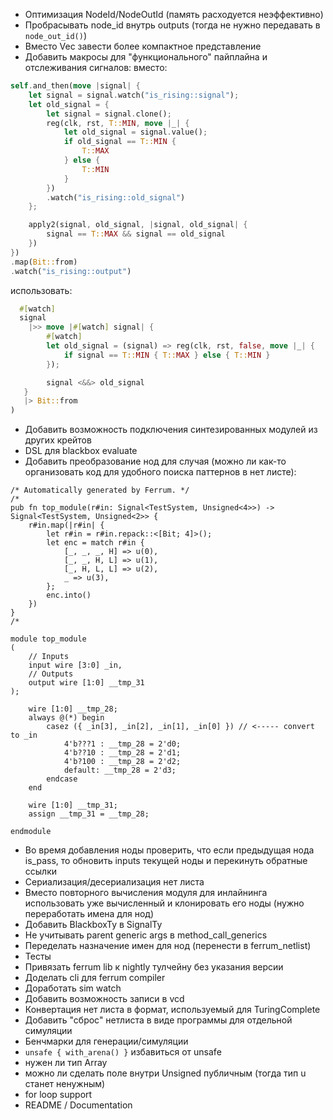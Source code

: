 - Оптимизация NodeId/NodeOutId (память расходуется неэффективно)
- Пробрасывать node_id внутрь outputs (тогда не нужно передавать в `node_out_id()`)
- Вместо Vec<BitVecMask> завести более компактное представление
- Добавить макросы для "функционального" пайплайна и отслеживания сигналов:
вместо:
```rust
self.and_then(move |signal| {
    let signal = signal.watch("is_rising::signal");
    let old_signal = {
        let signal = signal.clone();
        reg(clk, rst, T::MIN, move |_| {
            let old_signal = signal.value();
            if old_signal == T::MIN {
                T::MAX
            } else {
                T::MIN
            }
        })
        .watch("is_rising::old_signal")
    };

    apply2(signal, old_signal, |signal, old_signal| {
        signal == T::MAX && signal == old_signal
    })
})
.map(Bit::from)
.watch("is_rising::output")
```
использовать:
```rust
  #[watch]
  signal
    |>> move |#[watch] signal| {
        #[watch]
        let old_signal = (signal) => reg(clk, rst, false, move |_| {
            if signal == T::MIN { T::MAX } else { T::MIN }
        });

        signal <&&> old_signal
   }
   |> Bit::from
)
```
- Добавить возможность подключения синтезированных модулей из других крейтов
- DSL для blackbox evaluate
- Добавить преобразование нод для случая (можно ли как-то организовать код для удобного поиска паттернов в нет листе):
```
/* Automatically generated by Ferrum. */
/*
pub fn top_module(r#in: Signal<TestSystem, Unsigned<4>>) -> Signal<TestSystem, Unsigned<2>> {
    r#in.map(|r#in| {
        let r#in = r#in.repack::<[Bit; 4]>();
        let enc = match r#in {
            [_, _, _, H] => u(0),
            [_, _, H, L] => u(1),
            [_, H, L, L] => u(2),
            _ => u(3),
        };
        enc.into()
    })
}
/*

module top_module
(
    // Inputs
    input wire [3:0] _in,
    // Outputs
    output wire [1:0] __tmp_31
);

    wire [1:0] __tmp_28;
    always @(*) begin
        casez ({ _in[3], _in[2], _in[1], _in[0] }) // <----- convert to _in
            4'b???1 : __tmp_28 = 2'd0;
            4'b??10 : __tmp_28 = 2'd1;
            4'b?100 : __tmp_28 = 2'd2;
            default: __tmp_28 = 2'd3;
        endcase
    end

    wire [1:0] __tmp_31;
    assign __tmp_31 = __tmp_28;

endmodule

```
- Во время добавления ноды проверить, что если предыдущая нода is_pass, то обновить inputs текущей ноды и перекинуть обратные ссылки
- Сериализация/десериализация нет листа
- Вместо повторного вычисления модуля для инлайнинга использовать уже вычисленный и клонировать его ноды (нужно переработать имена для нод)
- Добавить BlackboxTy в SignalTy
- Не учитывать parent generic args в method_call_generics
- Переделать назначение имен для нод (перенести в ferrum_netlist)
- Тесты
- Привязать ferrum lib к nightly тулчейну без указания версии
- Доделать cli для ferrum compiler
- Доработать sim watch
- Добавить возможность записи в vcd
- Конвертация нет листа в формат, используемый для TuringComplete
- Добавить "сброс" нетлиста в виде программы для отдельной симуляции
- Бенчмарки для генерации/симуляции
- `unsafe { with_arena() }` избавиться от unsafe
- нужен ли тип Array
- можно ли сделать поле внутри Unsigned публичным (тогда тип u станет ненужным)
- for loop support
- README / Documentation
